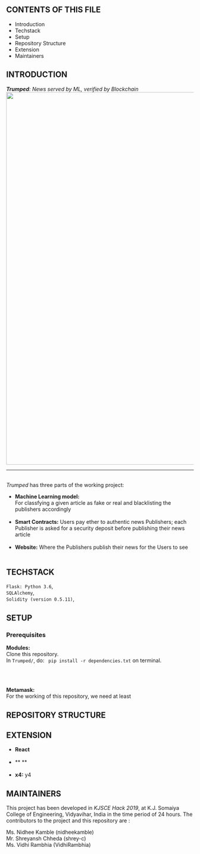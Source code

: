 CONTENTS OF THIS FILE 
---------------------

 * Introduction
 * Techstack
 * Setup
 * Repository Structure
 * Extension
 * Maintainers

INTRODUCTION
------------

***Trumped**: News served by ML, verified by Blockchain* <br> 
<img src="https://github.com/VidhiRambhia/Trumped/tree/master/project/static/overview.png" width=1000> <hr>
<br>
*Trumped* has three parts of the working project:<br>
  * **Machine Learning model:**<br> For classfying a given article as fake or real and blacklisting the publishers accordingly <br><br>
  * **Smart Contracts:** Users pay ether to authentic news Publishers; each Publisher is asked for a security deposit before publishing their news article <br><br>
  * **Website:** Where the Publishers publish their news for the Users to see <br><br>

TECHSTACK
---------

`Flask: Python 3.6`, <br>
`SQLAlchemy`, <br>
`Solidity (version 0.5.11)`, <br>

SETUP
-----

### Prerequisites
**Modules:**<br>
Clone this repository.<br>
In `Trumped/`, do:
` pip install -r dependencies.txt` on terminal.

<br><br>

**Metamask:** <br>
For the working of this repository, we need at least 






REPOSITORY STRUCTURE
--------------------



EXTENSION
---------

* **React**  <br><br>
* ** ** <br><br>
* **x4:** y4


 MAINTAINERS
 -----------

This project has been developed in  *KJSCE Hack 2019*, at K.J. Somaiya College of Engineering, Vidyavihar, India in the time period of 24 hours.
The contributors to the project and this repository are :

Ms. Nidhee Kamble (nidheekamble)<br>
Mr. Shreyansh Chheda (shrey-c)<br>
Ms. Vidhi Rambhia (VidhiRambhia)<br>

